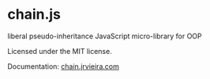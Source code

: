 # chain.js
liberal pseudo-inheritance JavaScript micro-library for OOP

Licensed under the MIT license.

Documentation:
[chain.jrvieira.com](http://chain.jrvieira.com)